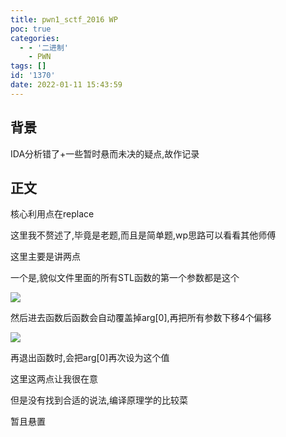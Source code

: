 ```yaml
---
title: pwn1_sctf_2016 WP
poc: true
categories:
  - - '二进制'
    - PWN
tags: []
id: '1370'
date: 2022-01-11 15:43:59
---
```


## 背景

IDA分析错了+一些暂时悬而未决的疑点,故作记录

## 正文

核心利用点在replace

这里我不赘述了,毕竟是老题,而且是简单题,wp思路可以看看其他师傅

这里主要是讲两点

一个是,貌似文件里面的所有STL函数的第一个参数都是这个

![](https://raw.githubusercontent.com/Valkierja/ALLPIC/main/img/202303181050064.png)

然后进去函数后函数会自动覆盖掉arg\[0\],再把所有参数下移4个偏移

![](https://raw.githubusercontent.com/Valkierja/ALLPIC/main/img/202303181050278.png)

再退出函数时,会把arg\[0\]再次设为这个值

这里这两点让我很在意

但是没有找到合适的说法,编译原理学的比较菜

暂且悬置